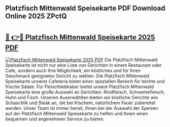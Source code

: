 ## Platzfisch Mittenwald Speisekarte PDF Download Online 2025 ZPctQ

# <h2><a href="http://gc6rja.nevu.top/?p=Platzfisch+Mittenwald+Speisekarte">🔗 👉🔴 Platzfisch Mittenwald Speisekarte 2025 PDF</a></h2>

[![Platzfisch Mittenwald Speisekarte 2025 PDF](https://i.imgur.com/dBaPXMq.png)](http://gc6rja.nevu.top/?p=Platzfisch+Mittenwald+Speisekarte)
Die Platzfisch Mittenwald Speisekarte ist nicht nur eine Liste von Gerichten in einem Restaurant oder Café, sondern auch Ihre Möglichkeit, ein köstliches und für Ihren Geschmack geeignetes Gericht zu wählen. Die Platzfisch Mittenwald Speisekarte unserer Cafeteria bietet einen speziellen Bereich für leichte und frische Salate. Für Fleischliebhaber bietet unsere Platzfisch Mittenwald Speisekarte eine große Auswahl an Gerichten: Rindfleisch, Schweinefleisch, Huhn und Fisch. Unseren Auserwählten bieten wir köstliche Gerichte wie Schaschlik und Steak an, die bei frischem, natürlichem Feuer zubereitet werden. Unser Team ist immer bereit, Ihnen bei der Auswahl der Speisen auf der Platzfisch Mittenwald Speisekarte zu helfen und Ihnen einen bequemen und angenehmen Service zu bieten.

